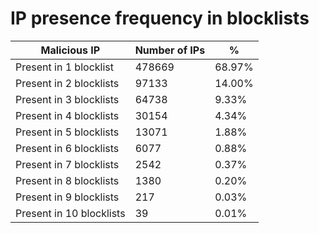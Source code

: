 # IP presence frequency in blocklists
| Malicious IP | Number of IPs | % |
|----|----|----|
| Present in 1 blocklist | 478669 | 68.97% |
| Present in 2 blocklists | 97133 | 14.00% |
| Present in 3 blocklists | 64738 | 9.33% |
| Present in 4 blocklists | 30154 | 4.34% |
| Present in 5 blocklists | 13071 | 1.88% |
| Present in 6 blocklists | 6077 | 0.88% |
| Present in 7 blocklists | 2542 | 0.37% |
| Present in 8 blocklists | 1380 | 0.20% |
| Present in 9 blocklists | 217 | 0.03% |
| Present in 10 blocklists | 39 | 0.01% |
